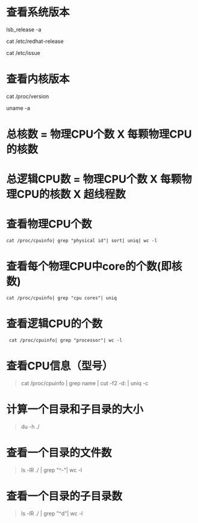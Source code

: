 # 查看系统版本
lsb_release -a

cat /etc/redhat-release

cat /etc/issue

# 查看内核版本
cat /proc/version

uname -a

# 总核数 = 物理CPU个数 X 每颗物理CPU的核数 
# 总逻辑CPU数 = 物理CPU个数 X 每颗物理CPU的核数 X 超线程数

# 查看物理CPU个数
```
cat /proc/cpuinfo| grep "physical id"| sort| uniq| wc -l
```

# 查看每个物理CPU中core的个数(即核数)
```
cat /proc/cpuinfo| grep "cpu cores"| uniq
```

# 查看逻辑CPU的个数
``` cat /proc/cpuinfo| grep "processor"| wc -l```


# 查看CPU信息（型号）
> cat /proc/cpuinfo | grep name | cut -f2 -d: | uniq -c

# 计算一个目录和子目录的大小
> du -h  ./

# 查看一个目录的文件数
> ls -lR ./ | grep "^-"| wc -l

# 查看一个目录的子目录数
> ls -lR ./ | grep "^d"| wc -l
